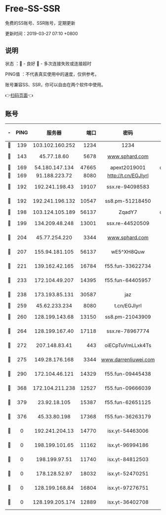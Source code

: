 # Free-SS-SSR

免费的SS账号、SSR账号，定期更新

更新时间：2019-03-27 07:10 +0800

## 说明

状态     ：🙂 - 良好 🙁 - 多次连接失败或连接超时

PING值   ：不代表真实使用中的速度，仅供参考。

账号兼容SS、SSR，你可以自由在两个软件中使用。

👉[扫码页面](https://liesauer.github.io/Free-SS-SSR/)👈

## 账号

|-|PING|服务器|端口|密码|加密方式|区域|
|:----:|:----:|:-----:|-----:|:----:|:----:|:----:|
|🙂|139|103.102.160.252|1234|1234|rc4-md5|JP|
|🙂|143|45.77.18.60|5678|www.sphard.com|aes-256-cfb|JP|
|🙂|169|54.180.147.134|47665|apext2019001|chacha20|KR|
|🙂|169|91.188.223.72|8080|http://t.cn/EGJIyrl|rc4-md5|RU|
|🙂|192|192.241.198.43|19107|ssx.re-94098583|aes-256-cfb|US|
|🙂|192|192.241.196.132|10547|ss8.pm-51218450|aes-256-cfb|US|
|🙂|198|103.124.105.189|56137|ZqadY7|chacha20|US|
|🙂|199|134.209.48.248|13001|ssx.re-44520509|aes-256-cfb|US|
|🙂|204|45.77.254.220|3344|www.sphard.com|aes-256-cfb|SG|
|🙂|207|155.94.181.105|56137|wE5^XH8Quw|aes-256-cfb|US|
|🙂|221|139.162.42.165|16784|f55.fun-33622734|aes-256-cfb|SG|
|🙂|233|172.104.49.207|14395|f55.fun-64405957|aes-256-cfb|SG|
|🙂|238|173.193.85.131|30587|jaz|aes-256-cfb|US|
|🙂|259|45.62.233.234|8080|t.cn/EGJIyrl|rc4-md5|CA|
|🙂|260|128.199.143.68|13150|ss8.pm-21043909|aes-256-cfb|SG|
|🙂|264|128.199.167.40|17118|ssx.re-78967774|aes-256-cfb|SG|
|🙂|272|207.148.83.41|443|oiECpTuVmLLxk4Ts|aes-256-cfb|AU|
|🙂|275|149.28.176.168|3344|www.darrenliuwei.com|aes-256-cfb|AU|
|🙂|290|172.104.46.121|14329|f55.fun-09445438|aes-256-cfb|SG|
|🙂|368|172.104.211.238|12527|f55.fun-09666039|aes-256-cfb|US|
|🙂|379|23.92.18.105|15387|f55.fun-62651125|aes-256-cfb|US|
|🙂|376|45.33.80.198|17368|f55.fun-36263179|aes-256-cfb|US|
|🙁|0|192.241.204.13|14770|isx.yt-54463006|aes-256-cfb|US|
|🙁|0|198.199.101.65|11162|isx.yt-96994186|aes-256-cfb|US|
|🙁|0|198.199.97.51|11740|isx.yt-84812503|aes-256-cfb|US|
|🙁|0|178.128.52.97|18032|isx.yt-52470251|aes-256-cfb|SG|
|🙁|0|128.199.168.84|16804|isx.yt-97276751|aes-256-cfb|SG|
|🙁|0|128.199.205.174|12889|isx.yt-36402708|aes-256-cfb|SG|
